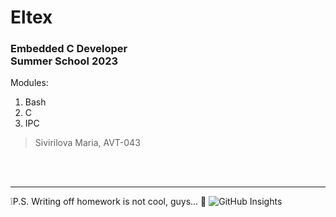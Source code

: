 # Eltex
### Embedded C Developer<br /> Summer School 2023<br />
Modules:
1. Bash
2. C
3. IPC
>Sivirilova Maria, AVT-043

<br /><br />
____

❕P.S. Writing off homework is not cool, guys... 👀
![GitHub Insights](https://ic.wampi.ru/2023/07/29/GitHub-Insights.png)
